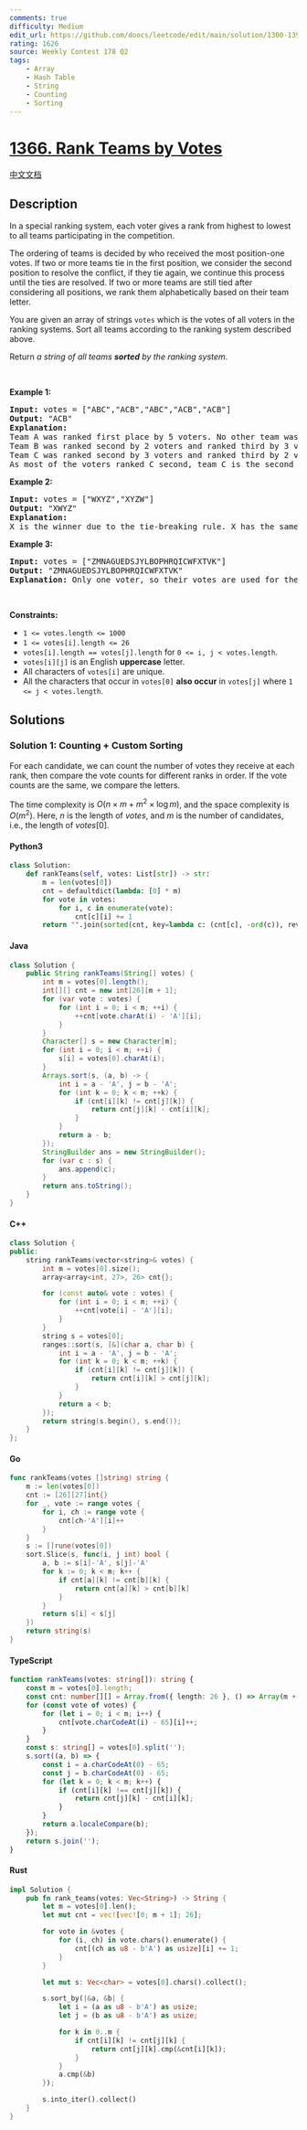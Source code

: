 ```yaml
---
comments: true
difficulty: Medium
edit_url: https://github.com/doocs/leetcode/edit/main/solution/1300-1399/1366.Rank%20Teams%20by%20Votes/README_EN.md
rating: 1626
source: Weekly Contest 178 Q2
tags:
    - Array
    - Hash Table
    - String
    - Counting
    - Sorting
---
```


<!-- problem:start -->

# [1366. Rank Teams by Votes](https://leetcode.com/problems/rank-teams-by-votes)

[中文文档](/solution/1300-1399/1366.Rank%20Teams%20by%20Votes/README.md)

## Description

<!-- description:start -->

<p>In a special ranking system, each voter gives a rank from highest to lowest to all teams participating in the competition.</p>

<p>The ordering of teams is decided by who received the most position-one votes. If two or more teams tie in the first position, we consider the second position to resolve the conflict, if they tie again, we continue this process until the ties are resolved. If two or more teams are still tied after considering all positions, we rank them alphabetically based on their team letter.</p>

<p>You are given an array of strings <code>votes</code> which is the votes of all voters in the ranking systems. Sort all teams according to the ranking system described above.</p>

<p>Return <em>a string of all teams <strong>sorted</strong> by the ranking system</em>.</p>

<p>&nbsp;</p>
<p><strong class="example">Example 1:</strong></p>

<pre>
<strong>Input:</strong> votes = [&quot;ABC&quot;,&quot;ACB&quot;,&quot;ABC&quot;,&quot;ACB&quot;,&quot;ACB&quot;]
<strong>Output:</strong> &quot;ACB&quot;
<strong>Explanation:</strong> 
Team A was ranked first place by 5 voters. No other team was voted as first place, so team A is the first team.
Team B was ranked second by 2 voters and ranked third by 3 voters.
Team C was ranked second by 3 voters and ranked third by 2 voters.
As most of the voters ranked C second, team C is the second team, and team B is the third.
</pre>

<p><strong class="example">Example 2:</strong></p>

<pre>
<strong>Input:</strong> votes = [&quot;WXYZ&quot;,&quot;XYZW&quot;]
<strong>Output:</strong> &quot;XWYZ&quot;
<strong>Explanation:</strong>
X is the winner due to the tie-breaking rule. X has the same votes as W for the first position, but X has one vote in the second position, while W does not have any votes in the second position. 
</pre>

<p><strong class="example">Example 3:</strong></p>

<pre>
<strong>Input:</strong> votes = [&quot;ZMNAGUEDSJYLBOPHRQICWFXTVK&quot;]
<strong>Output:</strong> &quot;ZMNAGUEDSJYLBOPHRQICWFXTVK&quot;
<strong>Explanation:</strong> Only one voter, so their votes are used for the ranking.
</pre>

<p>&nbsp;</p>
<p><strong>Constraints:</strong></p>

<ul>
	<li><code>1 &lt;= votes.length &lt;= 1000</code></li>
	<li><code>1 &lt;= votes[i].length &lt;= 26</code></li>
	<li><code>votes[i].length == votes[j].length</code> for <code>0 &lt;= i, j &lt; votes.length</code>.</li>
	<li><code>votes[i][j]</code> is an English <strong>uppercase</strong> letter.</li>
	<li>All characters of <code>votes[i]</code> are unique.</li>
	<li>All the characters that occur in <code>votes[0]</code> <strong>also occur</strong> in <code>votes[j]</code> where <code>1 &lt;= j &lt; votes.length</code>.</li>
</ul>

<!-- description:end -->

## Solutions

<!-- solution:start -->

### Solution 1: Counting + Custom Sorting

For each candidate, we can count the number of votes they receive at each rank, then compare the vote counts for different ranks in order. If the vote counts are the same, we compare the letters.

The time complexity is $O(n \times m + m^2 \times \log m)$, and the space complexity is $O(m^2)$. Here, $n$ is the length of $\textit{votes}$, and $m$ is the number of candidates, i.e., the length of $\textit{votes}[0]$.

<!-- tabs:start -->

#### Python3

```python
class Solution:
    def rankTeams(self, votes: List[str]) -> str:
        m = len(votes[0])
        cnt = defaultdict(lambda: [0] * m)
        for vote in votes:
            for i, c in enumerate(vote):
                cnt[c][i] += 1
        return "".join(sorted(cnt, key=lambda c: (cnt[c], -ord(c)), reverse=True))
```

#### Java

```java
class Solution {
    public String rankTeams(String[] votes) {
        int m = votes[0].length();
        int[][] cnt = new int[26][m + 1];
        for (var vote : votes) {
            for (int i = 0; i < m; ++i) {
                ++cnt[vote.charAt(i) - 'A'][i];
            }
        }
        Character[] s = new Character[m];
        for (int i = 0; i < m; ++i) {
            s[i] = votes[0].charAt(i);
        }
        Arrays.sort(s, (a, b) -> {
            int i = a - 'A', j = b - 'A';
            for (int k = 0; k < m; ++k) {
                if (cnt[i][k] != cnt[j][k]) {
                    return cnt[j][k] - cnt[i][k];
                }
            }
            return a - b;
        });
        StringBuilder ans = new StringBuilder();
        for (var c : s) {
            ans.append(c);
        }
        return ans.toString();
    }
}
```

#### C++

```cpp
class Solution {
public:
    string rankTeams(vector<string>& votes) {
        int m = votes[0].size();
        array<array<int, 27>, 26> cnt{};

        for (const auto& vote : votes) {
            for (int i = 0; i < m; ++i) {
                ++cnt[vote[i] - 'A'][i];
            }
        }
        string s = votes[0];
        ranges::sort(s, [&](char a, char b) {
            int i = a - 'A', j = b - 'A';
            for (int k = 0; k < m; ++k) {
                if (cnt[i][k] != cnt[j][k]) {
                    return cnt[i][k] > cnt[j][k];
                }
            }
            return a < b;
        });
        return string(s.begin(), s.end());
    }
};
```

#### Go

```go
func rankTeams(votes []string) string {
	m := len(votes[0])
	cnt := [26][27]int{}
	for _, vote := range votes {
		for i, ch := range vote {
			cnt[ch-'A'][i]++
		}
	}
	s := []rune(votes[0])
	sort.Slice(s, func(i, j int) bool {
		a, b := s[i]-'A', s[j]-'A'
		for k := 0; k < m; k++ {
			if cnt[a][k] != cnt[b][k] {
				return cnt[a][k] > cnt[b][k]
			}
		}
		return s[i] < s[j]
	})
	return string(s)
}
```

#### TypeScript

```ts
function rankTeams(votes: string[]): string {
    const m = votes[0].length;
    const cnt: number[][] = Array.from({ length: 26 }, () => Array(m + 1).fill(0));
    for (const vote of votes) {
        for (let i = 0; i < m; i++) {
            cnt[vote.charCodeAt(i) - 65][i]++;
        }
    }
    const s: string[] = votes[0].split('');
    s.sort((a, b) => {
        const i = a.charCodeAt(0) - 65;
        const j = b.charCodeAt(0) - 65;
        for (let k = 0; k < m; k++) {
            if (cnt[i][k] !== cnt[j][k]) {
                return cnt[j][k] - cnt[i][k];
            }
        }
        return a.localeCompare(b);
    });
    return s.join('');
}
```

#### Rust

```rust
impl Solution {
    pub fn rank_teams(votes: Vec<String>) -> String {
        let m = votes[0].len();
        let mut cnt = vec![vec![0; m + 1]; 26];

        for vote in &votes {
            for (i, ch) in vote.chars().enumerate() {
                cnt[(ch as u8 - b'A') as usize][i] += 1;
            }
        }

        let mut s: Vec<char> = votes[0].chars().collect();

        s.sort_by(|&a, &b| {
            let i = (a as u8 - b'A') as usize;
            let j = (b as u8 - b'A') as usize;

            for k in 0..m {
                if cnt[i][k] != cnt[j][k] {
                    return cnt[j][k].cmp(&cnt[i][k]);
                }
            }
            a.cmp(&b)
        });

        s.into_iter().collect()
    }
}
```

<!-- tabs:end -->

<!-- solution:end -->

<!-- problem:end -->
